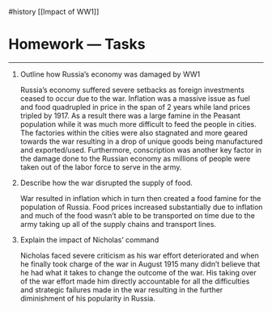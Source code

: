 #history [[Impact of  WW1]]
# Homework — Tasks
---

1. Outline how Russia’s economy was damaged by WW1
    
    Russia’s economy suffered severe setbacks as foreign investments ceased to occur due to the war. Inflation was a massive issue as fuel and food quadrupled in price in the span of 2 years while land prices tripled by 1917. As a result there was a large famine in the Peasant population while it was much more difficult to feed the people in cities. The factories within the cities were also stagnated and more geared towards the war resulting in a drop of unique goods being manufactured and exported/used. Furthermore, conscription was another key factor in the damage done to the Russian economy as millions of people were taken out of the labor force to serve in the army. 
    
2. Describe how the war disrupted the supply of food.
    
    War resulted in inflation which in turn then created a food famine for the population of Russia. Food prices increased substantially due to inflation and much of the food wasn’t able to be transported on time due to the army taking up all of the supply chains and transport lines. 
    
3. Explain the impact of Nicholas’ command
    
    Nicholas faced severe criticism as his war effort deteriorated and when he finally took charge of the war in August 1915 many didn’t believe that he had what it takes to change the outcome of the war. His taking over of the war effort made him directly accountable for all the difficulties and strategic failures made in the war resulting in the further diminishment of his popularity in Russia.